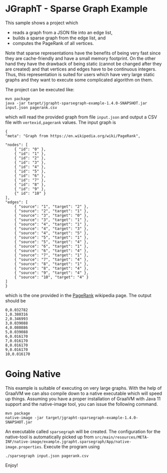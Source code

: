 
# JGraphT - Sparse Graph Example

This sample shows a project which 
 
 * reads a graph from a JSON file into an edge list, 
 * builds a sparse graph from the edge list, and 
 * computes the PageRank of all vertices.

Note that sparse representations have the benefits of being very fast since they are cache-friendly and 
have a small memory footprint. On the other hand they have the drawback of being static (cannot be 
changed after they are created) and that vertices and edges have to be continuous integers. 
Thus, this representation is suited for users which have very large static graphs and they want to 
execute some complicated algorithm on them.

The project can be executed like: 

```
mvn package
java -jar target/jgrapht-sparsegraph-example-1.4.0-SNAPSHOT.jar input.json pagerank.csv
```

which will read the provided graph from file `input.json` and output a CSV file with `vertexid,pagerank`
values. The input graph is 

```
{
"meta": "Graph from https://en.wikipedia.org/wiki/PageRank",

"nodes": [
    { "id": "0" },
    { "id": "1" },
    { "id": "2" },
    { "id": "3" },
    { "id": "4" },
    { "id": "5" },
    { "id": "6" },
    { "id": "7" },
    { "id": "8" },
    { "id": "9" },
    {" id": "10" }
],
"edges": [
    { "source": "1", "target": "2" },
    { "source": "2", "target": "1" },
    { "source": "3", "target": "0" },
    { "source": "3", "target": "1" },
    { "source": "4", "target": "1" },
    { "source": "4", "target": "3" },
    { "source": "4", "target": "5" },
    { "source": "5", "target": "1" },
    { "source": "5", "target": "4" },
    { "source": "6", "target": "1" },
    { "source": "6", "target": "4" },
    { "source": "7", "target": "1" },
    { "source": "7", "target": "4" },
    { "source": "8", "target": "1" },
    { "source": "8", "target": "4" },
    { "source": "9", "target": "4" },
    { "source": "10", "target": "4" }
]
}

```

which is the one provided in the [PageRank](https://en.wikipedia.org/wiki/PageRank) wikipedia page. The output should be 

```
0,0.032782
1,0.380316
2,0.346993
3,0.039088
4,0.080886
5,0.039088
6,0.016170
7,0.016170
8,0.016170
9,0.016170
10,0.016170
```

# Going Native 

This example is suitable of executing on very large graphs. With the help of GraalVM we can also 
compile down to a native executable which will speed up things. Assuming you have a proper installation 
of GraalVM with Java 11 support and the native-image tool, you can issue the following command.

```
mvn package
native-image -jar target/jgrapht-sparsegraph-example-1.4.0-SNAPSHOT.jar
```

An executable called `sparsegraph` will be created. The configuration for the native-tool is automatically 
picked up from `src/main/resources/META-INF/native-image/example.jgrapht.sparsegraph/App/native-image.properties`. Execute the program using 

```
./sparsegraph input.json pagerank.csv
```


Enjoy!
